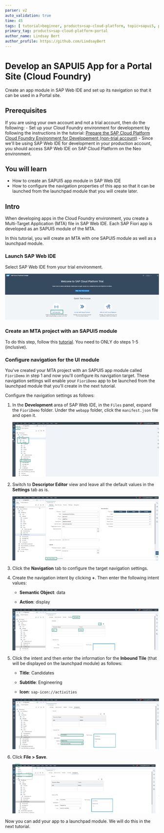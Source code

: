 ```yaml
---
parser: v2
auto_validation: true
time: 45
tags: [ tutorial>beginner, products>sap-cloud-platform, topic>sapui5, products>sap-cloud-platform-for-the-cloud-foundry-environment, products>sap-fiori, products>sap-web-ide]
primary_tag: products>sap-cloud-platform-portal
author_name: Lindsay Bert
author_profile: https://github.com/LindsayBert
---
```


# Develop an SAPUI5 App for a Portal Site (Cloud Foundry)
<!-- description --> Create an app module in SAP Web IDE and set up its navigation so that it can be used in a Portal site.

## Prerequisites
 If you are using your own account and not a trial account, then do the following:
    - Set up your Cloud Foundry environment for development by following the instructions in the tutorial: [Prepare the SAP Cloud Platform Cloud Foundry Environment for Developement (non-trial account)](https://developers.sap.com/tutorials/cp-portal-cloud-foundry-prepare-dev.html)
    - Since we'll be using SAP Web IDE for development in your production account, you should access SAP Web IDE on SAP Cloud Platform on the Neo environment.


## You will learn
  - How to create an SAPUI5 app module in SAP Web IDE
  - How to configure the navigation properties of this app so that it can be launched from the launchpad module that you will create later.

## Intro
When developing apps in the Cloud Foundry environment, you create a Multi-Target Application (MTA) file in SAP Web IDE. Each SAP Fiori app is developed as an SAPUI5 module of the MTA.

In this tutorial, you will create an MTA with one SAPUI5 module as well as a launchpad module.


### Launch SAP Web IDE


Select SAP Web IDE from your trial environment.

![Launch SAP Web IDE](0_open_webide.png)


### Create an MTA project with an SAPUI5 module


To do this step, follow this [tutorial](cp-cf-fioriapps-create). You need to ONLY do steps 1-5 (inclusive).



### Configure navigation for the UI module


You've created your MTA project with an SAPUI5 app module called `FioriDemo` in step 1 and now you'll configure its navigation target. These navigation settings will enable your `FioriDemo` app to be launched from the launchpad module that you'll create in the next tutorial.

Configure the navigation settings as follows:

1. In the **Development** area of SAP Web IDE, in the `Files` panel, expand the `FioriDemo` folder. Under the `webapp` folder, click the  `manifest.json` file and open it.

    ![Open manifest](2_select_manifest_json.png)

2. Switch to **Descriptor Editor** view and leave all the default values in the **Settings** tab as is.

    ![Descriptor view](2_descriptor_editor.png)

3.  Click the **Navigation** tab to configure the target navigation settings.

4. Create the navigation intent by clicking **+**.  Then enter the following intent values:  

    -	**Semantic Object**: data

    -	**Action**: display

      ![Define an intent](3_define_intent_navigation.png)

4. Click the intent and then enter the information for the **Inbound Tile** (that will be displayed on the launchpad module) as follows:

    -	**Title**: Candidates

    -	**Subtitle**: Engineering

    -	**Icon**: `sap-icon://activities`

      ![Define tile properties](4_tile_properties.png)

5. Click **File > Save**.

    ![Save your settings](5_save_settings.png)

Now you can add your app to a launchpad module. We will do this in the next tutorial.


